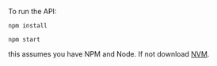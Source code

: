 To run the API:

`npm install`

`npm start`

this assumes you have NPM and Node. If not download [NVM](https://github.com/nvm-sh/nvm).
